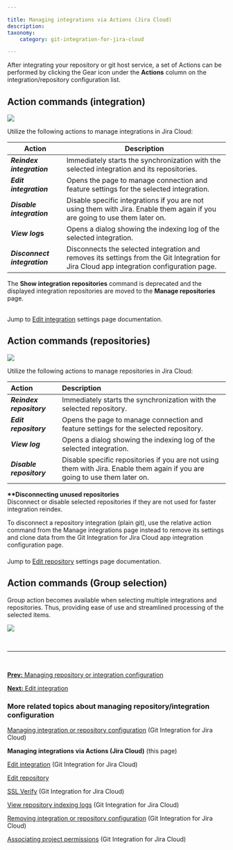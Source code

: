 ```yaml
---

title: Managing integrations via Actions (Jira Cloud)
description:
taxonomy:
    category: git-integration-for-jira-cloud

---
```


After integrating your repository or git host service, a set of Actions can be performed by clicking the Gear icon under the **Actions** column on the integration/repository configuration list.

## Action commands (integration)

![](/wp-content/uploads/gij-gitcloud-manage-integration-actions-menu.png)

Utilize the following actions to manage integrations in Jira Cloud:

| **Action** | **Description** |
| --- | --- |
| _**Reindex integration**_ | Immediately starts the synchronization with the selected integration and its repositories. |
| _**Edit integration**_ | Opens the page to manage connection and feature settings for the selected integration. |
| _**Disable integration**_ | Disable specific integrations if you are not using them with Jira. Enable them again if you are going to use them later on. |
| _**View log**_**s** | Opens a dialog showing the indexing log of the selected integration. |
| _**Disconnect integration**_ | Disconnects the selected integration and removes its settings from the Git Integration for Jira Cloud app integration configuration page. |

<div class="bbb-callout bbb--info">
    <div class="irow">
    <div class="ilogobox">
        <span class="logoimg"></span>
    </div>
    <div class="imsgbox">
        The <b>Show integration repositories</b> command is deprecated and the displayed integration repositories are moved to the <b>Manage repositories</b> page.
    </div>
    </div>
</div>
<br>

Jump to [Edit integration](/git-integration-for-jira-cloud/edit-integration-gij-cloud) settings page documentation.

## Action commands (repositories)

![](/wp-content/uploads/gij-gitcloud-manage-repositories-actions-menu.png)

Utilize the following actions to manage repositories in Jira Cloud:

| **Action** | **Description** |
| :--- | :--- |
| _**Reindex repository**_ | Immediately starts the synchronization with the selected repository. |
| _**Edit repository**_ | Opens the page to manage connection and feature settings for the selected repository. |
| _**View log**_ | Opens a dialog showing the indexing log of the selected integration. |
| _**Disable repository**_ | Disable specific repositories if you are not using them with Jira. Enable them again if you are going to use them later on. |

<div class="bbb-callout bbb--tip">
    <div class="irow">
    <div class="ilogobox">
        <span class="logoimg"></span>
    </div>
    <div class="imsgbox">
        <b>**Disconnecting unused repositories</b><br>
        Disconnect or disable selected repositories if they are not used for faster integration reindex.
        <p style=margin-bottom:-10px>To disconnect a repository integration (plain git), use the relative action command from the Manage integrations page instead to remove its settings and clone data from the Git Integration for Jira Cloud app integration configuration page.</p>
    </div>
    </div>
</div>
<br>

Jump to [Edit repository](/git-integration-for-jira-cloud/edit-integration-gij-cloud) settings page documentation.

## Action commands (Group selection)

Group action becomes available when selecting multiple integrations and repositories. Thus, providing ease of use and streamlined processing of the selected items.

![](/wp-content/uploads/gij-gitcloud-actions-group-selection-feature.png)

&nbsp;
* * *
&nbsp;

[**Prev:** Managing repository or integration configuration](/git-integration-for-jira-cloud/managing-integration-or-repository-configuration-gij-cloud)

[**Next:** Edit integration](/git-integration-for-jira-cloud/edit-integration-gij-cloud)

### More related topics about managing repository/integration configuration

[Managing integration or repository configuration](/git-integration-for-jira-cloud/managing-integration-or-repository-configuration-gij-cloud/) (Git Integration for Jira Cloud)

**Managing integrations via Actions (Jira Cloud)** (this page)

[Edit integration](/git-integration-for-jira-cloud/edit-integration-gij-cloud/) (Git Integration for Jira Cloud)

[Edit repository](/git-integration-for-jira-cloud/edit-repository-gij-cloud/)

[SSL Verify](/git-integration-for-jira-cloud/ssl-verify-gij-cloud/) (Git Integration for Jira Cloud)

[View repository indexing logs](/git-integration-for-jira-cloud/view-repository-indexing-logs-gij-cloud/) (Git Integration for Jira Cloud)

[Removing integration or repository configuration](/git-integration-for-jira-cloud/removing-integration-or-repository-configuration-gij-cloud/) (Git Integration for Jira Cloud)

[Associating project permissions](/git-integration-for-jira-cloud/associating-project-permissions-gij-cloud/) (Git Integration for Jira Cloud)


